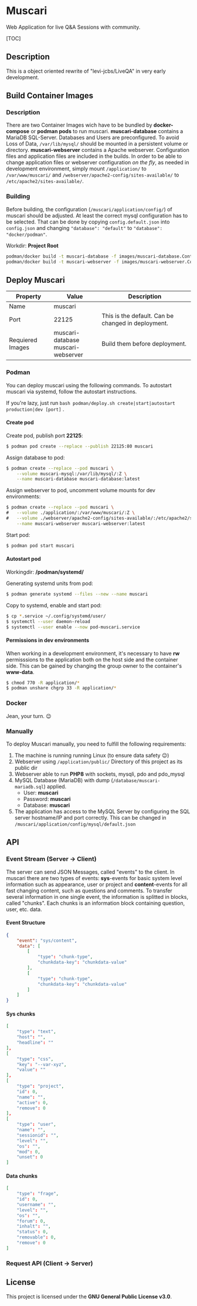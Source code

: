 # Muscari

Web Application for live Q&A Sessions with community.

[TOC]

## Description

This is a object oriented rewrite of "levi-jcbs/LiveQA" in very early development.

## Build Container Images

### Description

There are two Container Images wich have to be bundled by **docker-compose** or **podman pods** to run muscari.
**muscari-database** contains a MariaDB SQL-Server. Databases and Users are preconfigured. To avoid Loss of Data, `/var/lib/mysql/` should be mounted in a persistent volume or directory.
**muscari-webserver** contains a Apache webserver. Configuration files and application files are included in the builds. In order to be able to change application files or webserver configuration *on the fly*, as needed in development environment, simply mount `/application/` to `/var/www/muscari/` and `/webserver/apache2-config/sites-available/` to `/etc/apache2/sites-available/`.

### Building

Before building, the configuration (`/muscari/application/config/`) of muscari should be adjusted. At least the correct mysql configuration has to be selected. That can be done by copying `config.default.json` into `config.json` and changing `"database": "default"` to `"database": "docker/podman"`.

Workdir: **Project Root**

```bash
podman/docker build -t muscari-database -f images/muscari-database.Containerfile .
podman/docker build -t muscari-webserver -f images/muscari-webserver.Containerfile .
```

## Deploy Muscari

| Property         | Value                                   | Description                                        |
| ---------------- | --------------------------------------- | -------------------------------------------------- |
| Name             | muscari                                 |                                                    |
| Port             | 22125                                   | This is the default. Can be changed in deployment. |
| Requiered Images | muscari-database<br />muscari-webserver | Build them before deployment.                      |

### Podman

You can deploy muscari using the following commands. To autostart muscari via systemd, follow the autostart instructions.

If you're lazy, just run `bash podman/deploy.sh create|start|autostart production|dev [port]` .

#### Create pod

Create pod, publish port **22125**:
```bash
$ podman pod create --replace --publish 22125:80 muscari
```

Assign database to pod:
```bash
$ podman create --replace --pod muscari \
	--volume muscari-mysql:/var/lib/mysql/:Z \
	--name muscari-database muscari-database:latest
```

Assign webserver to pod, uncomment volume mounts for dev environments:
```bash
$ podman create --replace --pod muscari \
#	--volume ./application/:/var/www/muscari/:Z \
#	--volume ./webserver/apache2-config/sites-available/:/etc/apache2/sites-available/:Z \
	--name muscari-webserver muscari-webserver:latest
```

Start pod:

```bash
$ podman pod start muscari
```

#### Autostart pod

Workingdir: **/podman/systemd/**

Generating systemd units from pod:

```bash
$ podman generate systemd --files --new --name muscari
```

Copy to systemd, enable and start pod:

```bash
$ cp *.service ~/.config/systemd/user/
$ systemctl --user daemon-reload
$ systemctl --user enable --now pod-muscari.service
```

#### Permissions in dev environments

When working in a development environment, it's necessary to have **rw** permisssions to the application both on the host side and the container side. This can be gained by changing the group owner to the container's **www-data**.

```bash
$ chmod 770 -R application/*
$ podman unshare chgrp 33 -R application/*
```

### Docker

Jean, your turn. :wink:

### Manually

To deploy Muscari manually, you need to fulfill the following requirements:

1. The machine is running running Linux (to ensure data safety 😉)
2. Webserver using `/application/public/` Directory of this project as its public dir
3. Webserver able to run **PHP8** with sockets, mysqli, pdo and pdo_mysql
4. MySQL Database (MariaDB) with dump (`/database/muscari-mariadb.sql`) applied.
   - User: **muscari**
   - Password: **muscari**
   - Database: **muscari**
5. The application has access to the MySQL Server by configuring the SQL server hostname/IP and port correctly. This can be changed in `/muscari/application/config/mysql/default.json`

## API

### Event Stream (Server -> Client)

The server can send JSON Messages, called "events" to the client. In muscari there are two types of events: **sys**-events for basic system level information such as appearance, user or project and **content**-events for all fast changing content, such as questions and comments. To transfer several information in one single event, the information is splitted in blocks, called "chunks". Each chunks is an information block containing question, user, etc. data.

#### Event Structure

```json
{
    "event": "sys/content",
    "data": [
        [
            "type": "chunk-type",
            "chunkdata-key": "chunkdata-value"
        ],
        [
            "type": "chunk-type",
            "chunkdata-key": "chunkdata-value"
        ]
    ]
}
```

#### Sys chunks

```json
[
    "type": "text",
    "host": "",
    "headline": ""
],
[
    "type": "css",
    "key": "--var-xyz",
    "value": ""
],
[
    "type": "project",
    "id": 0,
    "name": "",
    "active": 0,
    "remove": 0
],
[
    "type": "user",
    "name": "",
    "sessionid": "",
    "level": "",
    "os": "",
    "mod": 0,
    "unset": 0
]
```

#### Data chunks

```json
[
    "type": "frage",
    "id": 0,
    "username": "",
    "level": "",
    "os": "",
    "forum": 0,
    "inhalt": "",
    "status": 0,
    "removable": 0,
    "remove": 0
]
```

### Request API (Client -> Server)



## License

This project is licensed under the **GNU General Public License v3.0**.
